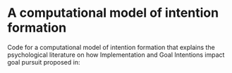 # A computational model of intention formation

Code for a computational model of intention formation that explains the psychological literature on how Implementation and Goal Intentions impact goal pursuit proposed in:
